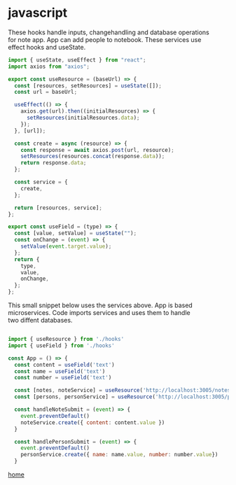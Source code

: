 # javascript

These hooks handle inputs, changehandling and database operations  
for note app. App can add people to notebook. These services use  
effect hooks and useState.

```javascript
import { useState, useEffect } from "react";
import axios from "axios";

export const useResource = (baseUrl) => {
  const [resources, setResources] = useState([]);
  const url = baseUrl;

  useEffect(() => {
    axios.get(url).then((initialResources) => {
      setResources(initialResources.data);
    });
  }, [url]);

  const create = async (resource) => {
    const response = await axios.post(url, resource);
    setResources(resources.concat(response.data));
    return response.data;
  };

  const service = {
    create,
  };

  return [resources, service];
};

export const useField = (type) => {
  const [value, setValue] = useState("");
  const onChange = (event) => {
    setValue(event.target.value);
  };
  return {
    type,
    value,
    onChange,
  };
};
```

This small snippet below uses the services above. App is based  
microservices. Code imports services and uses them to handle  
two diffent databases.

```javascript

import { useResource } from './hooks'
import { useField } from './hooks'

const App = () => {
  const content = useField('text')
  const name = useField('text')
  const number = useField('text')

  const [notes, noteService] = useResource('http://localhost:3005/notes')
  const [persons, personService] = useResource('http://localhost:3005/persons')

  const handleNoteSubmit = (event) => {
    event.preventDefault()
    noteService.create({ content: content.value })
  }

  const handlePersonSubmit = (event) => {
    event.preventDefault()
    personService.create({ name: name.value, number: number.value})
  }
```

[home](https://kaimhall.github.io/portfolio/)
